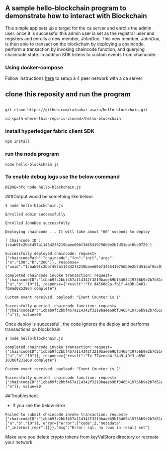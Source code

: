 ## A sample hello-blockchain program to demonstrate how to interact with Blockchain

This simple app sets up a target for the ca server and enrolls the admin user. once it is successful this admin user is set as the registrar user and registers and enrolls a new member, *JohnDoe*.  This new member, *JohnDoe*, is then able to transact on the blockchain by deploying a chaincode, perform a transaction by invoking chaincode function, and querying chaincode state. In additon SDK listens to custom events from chaincode.

### Using docker-compose
Follow instructions [here](https://github.com/IBM-Blockchain/fabric-images) to setup a 4 peer network with a ca server

## clone this reposity and run the program

```

git clone https://github.com/ratnakar-asara/hello-blockchain.git

cd <path-where-this-repo-is-cloned>/hello-blockchain

```


### install hyperledger fabric client SDK
 
`npm install`

### run the node program

`node hello-blockchain.js`

### To enable debug logs use the below command

`DEBUG=hfc node hello-blockchain.js`

###Output would be something like below:
```
$ node hello-blockchain.js

Enrolled admin successfully

Enrolled JohnDoe successfully

Deploying chaincode ... It will take about "60" seconds to deploy 

[ Chaincode ID :  1cbab9fc2bbf457a114342f3219baee69bf3465419756b9e2b7d51eaf0bc9729 ]

Successfully deployed chaincode: request={"chaincodePath":"chaincode","fcn":"init","args":["a","100","b","200"]}, response={"uuid":"1cbab9fc2bbf457a114342f3219baee69bf3465419756b9e2b7d51eaf0bc9729","chaincodeID":"1cbab9fc2bbf457a114342f3219baee69bf3465419756b9e2b7d51eaf0bc9729"} 

completed chaincode invoke transaction: request={"chaincodeID":"1cbab9fc2bbf457a114342f3219baee69bf3465419756b9e2b7d51eaf0bc9729","fcn":"invoke","args":["a","b","10"]}, response={"result":"Tx d4560d2a-fb1f-4e3b-8481-fb9ad0852804 complete"}

Custom event received, payload: "Event Counter is 1"

Successfully queried  chaincode function: request={"chaincodeID":"1cbab9fc2bbf457a114342f3219baee69bf3465419756b9e2b7d51eaf0bc9729","fcn":"query","args":["a"]}, value=90 
```

Once deploy is sucecssful , the code ignores the deploy and performs transactions on blockchain

```
$ node hello-blockchain.js

completed chaincode invoke transaction: request={"chaincodeID":"1cbab9fc2bbf457a114342f3219baee69bf3465419756b9e2b7d51eaf0bc9729","fcn":"invoke","args":["a","b","10"]}, response={"result":"Tx 774eecd4-24a9-49f3-a65d-203b6f231e68 complete"}

Custom event received, payload: "Event Counter is 2"

Successfully queried  chaincode function: request={"chaincodeID":"1cbab9fc2bbf457a114342f3219baee69bf3465419756b9e2b7d51eaf0bc9729","fcn":"query","args":["a"]}, value=80 

```


##Troubleshoot
* If you see the below error
```
Failed to submit chaincode invoke transaction: request={"chaincodeID":"1cbab9fc2bbf457a114342f3219baee69bf3465419756b9e2b7d51eaf0bc9729","fcn":"invoke","args":["a","b","10"]}, error={"error":{"code":2,"metadata":{"_internal_repr":{}}},"msg":"Error: sql: no rows in result set"}
```
Make sure you delete crypto tokens from keyValStore directory or recreate your network

